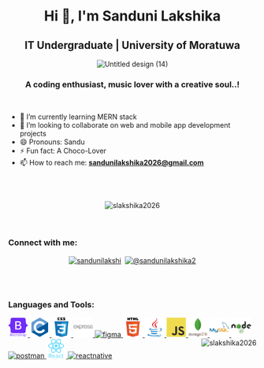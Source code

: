 <div align="center">
  <b><h1>Hi 👋, I'm Sanduni Lakshika</h1></b>
  <b><h2>IT Undergraduate | University of Moratuwa</h2></b>
  <img src="https://github.com/slakshika2026/slakshika2026/assets/110313255/4d66d5b4-7059-459e-856c-269f9e3fd5ba" alt="Untitled design (14)" width="300" height="300">
  <h3><b></b>A coding enthusiast, music lover with a creative soul..!<b></b></h3>
</div><br>






- 🌱 I’m currently learning MERN stack 
- 👯 I’m looking to collaborate on web and mobile app development projects 
- 😄 Pronouns: Sandu 
- ⚡ Fun fact: A Choco-Lover
- 📫 How to reach me: **sandunilakshika2026@gmail.com**

<br><br>
<div align="center">
<img align="center" src="https://github-readme-streak-stats.herokuapp.com/?user=slakshika2026&" alt="slakshika2026" /></div><br><br>

<h3 align="left">Connect with me:</h3>
<p align="center">
<a href="https://linkedin.com/in/sandunilakshi" target="blank"><img align="center" src="https://raw.githubusercontent.com/rahuldkjain/github-profile-readme-generator/master/src/images/icons/Social/linked-in-alt.svg" alt="sandunilakshi" height="30" width="40" /></a>
&nbsp<a href="https://www.hackerrank.com/@sandunilakshika2" target="blank"><img align="center" src="https://raw.githubusercontent.com/rahuldkjain/github-profile-readme-generator/master/src/images/icons/Social/hackerrank.svg" alt="@sandunilakshika2" height="30" width="40" /></a>
</p>
<br><br>


<h3 align=left">Languages and Tools:</h3>

<div align="left"> <a href="https://getbootstrap.com" target="_blank" rel="noreferrer"> <img src="https://raw.githubusercontent.com/devicons/devicon/master/icons/bootstrap/bootstrap-plain-wordmark.svg" alt="bootstrap" width="40" height="40"/> </a> <a href="https://www.cprogramming.com/" target="_blank" rel="noreferrer"> <img src="https://raw.githubusercontent.com/devicons/devicon/master/icons/c/c-original.svg" alt="c" width="40" height="40"/> </a> <a href="https://www.w3schools.com/css/" target="_blank" rel="noreferrer"> <img src="https://raw.githubusercontent.com/devicons/devicon/master/icons/css3/css3-original-wordmark.svg" alt="css3" width="40" height="40"/> </a> <a href="https://expressjs.com" target="_blank" rel="noreferrer"> <img src="https://raw.githubusercontent.com/devicons/devicon/master/icons/express/express-original-wordmark.svg" alt="express" width="40" height="40"/> </a> <a href="https://www.figma.com/" target="_blank" rel="noreferrer"> <img src="https://www.vectorlogo.zone/logos/figma/figma-icon.svg" alt="figma" width="40" height="40"/> </a> <a href="https://www.w3.org/html/" target="_blank" rel="noreferrer"> <img src="https://raw.githubusercontent.com/devicons/devicon/master/icons/html5/html5-original-wordmark.svg" alt="html5" width="40" height="40"/> </a> <a href="https://www.java.com" target="_blank" rel="noreferrer"> <img src="https://raw.githubusercontent.com/devicons/devicon/master/icons/java/java-original.svg" alt="java" width="40" height="40"/> </a> <a href="https://developer.mozilla.org/en-US/docs/Web/JavaScript" target="_blank" rel="noreferrer"> <img src="https://raw.githubusercontent.com/devicons/devicon/master/icons/javascript/javascript-original.svg" alt="javascript" width="40" height="40"/> </a> <a href="https://www.mongodb.com/" target="_blank" rel="noreferrer"> <img src="https://raw.githubusercontent.com/devicons/devicon/master/icons/mongodb/mongodb-original-wordmark.svg" alt="mongodb" width="40" height="40"/> </a> <a href="https://www.mysql.com/" target="_blank" rel="noreferrer"> <img src="https://raw.githubusercontent.com/devicons/devicon/master/icons/mysql/mysql-original-wordmark.svg" alt="mysql" width="40" height="40"/> </a> <a href="https://nodejs.org" target="_blank" rel="noreferrer"> <img src="https://raw.githubusercontent.com/devicons/devicon/master/icons/nodejs/nodejs-original-wordmark.svg" alt="nodejs" width="40" height="40"/> </a> <a href="https://postman.com" target="_blank" rel="noreferrer"> <img src="https://www.vectorlogo.zone/logos/getpostman/getpostman-icon.svg" alt="postman" width="40" height="40"/> </a> <a href="https://reactjs.org/" target="_blank" rel="noreferrer"> <img src="https://raw.githubusercontent.com/devicons/devicon/master/icons/react/react-original-wordmark.svg" alt="react" width="40" height="40"/> </a> <a href="https://reactnative.dev/" target="_blank" rel="noreferrer"> <img src="https://reactnative.dev/img/header_logo.svg" alt="reactnative" width="40" height="40"/> </a>
<img align="right" src="https://github-readme-stats.vercel.app/api/top-langs?username=slakshika2026&show_icons=true&locale=en&layout=compact" alt="slakshika2026" /></div>

<br><br><br><br>












